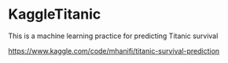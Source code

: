 # KaggleTitanic


This is a machine learning practice for predicting Titanic survival

https://www.kaggle.com/code/mhanifi/titanic-survival-prediction
